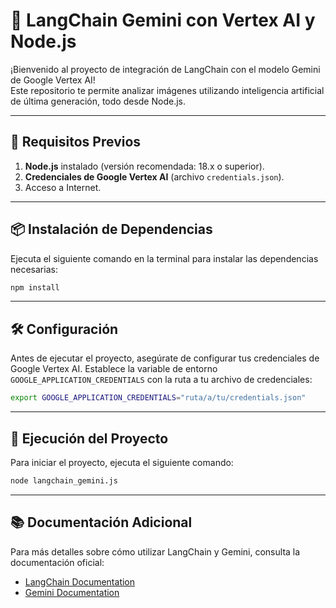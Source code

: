 # 🤖 LangChain Gemini con Vertex AI y Node.js

¡Bienvenido al proyecto de integración de LangChain con el modelo Gemini de Google Vertex AI!  
Este repositorio te permite analizar imágenes utilizando inteligencia artificial de última generación, todo desde Node.js.

---

## 🚀 Requisitos Previos

1. **Node.js** instalado (versión recomendada: 18.x o superior).
2. **Credenciales de Google Vertex AI** (archivo `credentials.json`).
3. Acceso a Internet.

---

## 📦 Instalación de Dependencias

Ejecuta el siguiente comando en la terminal para instalar las dependencias necesarias:

```sh
npm install 
```

---

## 🛠️ Configuración

Antes de ejecutar el proyecto, asegúrate de configurar tus credenciales de Google Vertex AI. Establece la variable de entorno `GOOGLE_APPLICATION_CREDENTIALS` con la ruta a tu archivo de credenciales:

```sh
export GOOGLE_APPLICATION_CREDENTIALS="ruta/a/tu/credentials.json"
```

---

## 🚀 Ejecución del Proyecto

Para iniciar el proyecto, ejecuta el siguiente comando:

```sh
node langchain_gemini.js
```

---

## 📚 Documentación Adicional

Para más detalles sobre cómo utilizar LangChain y Gemini, consulta la documentación oficial:

- [LangChain Documentation](https://langchain.com/docs)
- [Gemini Documentation](https://cloud.google.com/vertex-ai/docs/guides/gemini)

